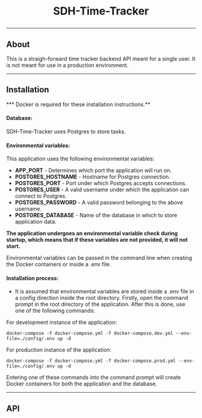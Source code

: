 # <p align="center">SDH-Time-Tracker</p>

------------

## About
This is a straigh-forward time tracker backend API meant for a single user. It is not meant for use in a production environment.

------------

## Installation
*** Docker is required for these installation instructions.**

#### Database:
SDH-Time-Tracker uses Postgres to store tasks.

#### Environmental variables:
This application uses the following environmental variables:
- **APP_PORT** - Determines which port the application will run on.
- **POSTGRES_HOSTNAME** - Hostname for Postgres connection.
- **POSTGRES_PORT** - Port under which Postgres accepts connections.
- **POSTGRES_USER** - A valid username under which the application can connect to Postgres.
- **POSTGRES_PASSWORD** - A valid password belonging to the above username.
- **POSTGRES_DATABASE** - Name of the database in which to store application data.

**The application undergoes an environmental variable check during startup, which means that if these variables are not provided, it will not start.**

Environmental variables can be passed in the command line when creating the Docker containers or inside a .env file.

#### Installation process:
* It is assumed that environmental variables are stored inside a .env file in a config direction inside the root directory.
Firstly, open the command prompt in the root directory of the application. After this is done, use one of the following commands:

For development instance of the application:
```
docker-compose -f docker-compose.yml -f docker-compose.dev.yml --env-file=./config/.env up -d
```

For production instance of the application:
```
docker-compose -f docker-compose.yml -f docker-compose.prod.yml --env-file=./config/.env up -d
```

Entering one of these commands into the command prompt will create Docker containers for both the application and the database.

------------

## API
